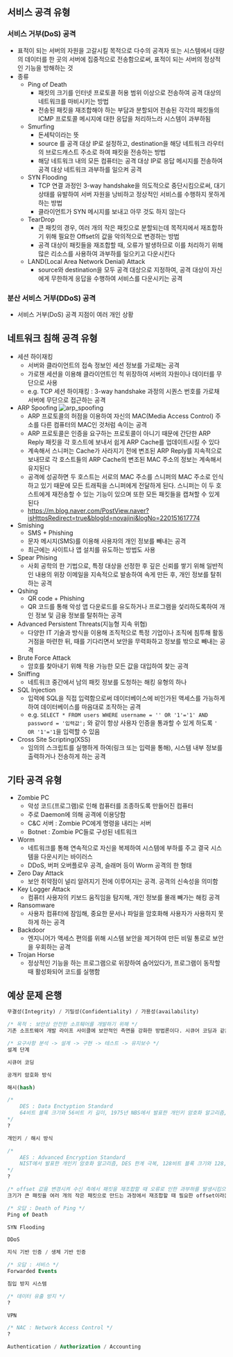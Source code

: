 ## 서비스 공격 유형

### 서비스 거부(DoS) 공격

- 표적이 되는 서버의 자원을 고갈시킬 목적으로 다수의 공격자 또는 시스템에서 대량의 데이터를 한 곳의 서버에 집중적으로 전송함으로써, 표적이 되는 서버의 정상적인 기능을 방해하는 것
- 종류
	- Ping of Death
		- 패킷의 크기를 인터넷 프로토콜 허용 범위 이상으로 전송하여 공격 대상의 네트워크를 마비시키는 방법
		- 전송된 패킷을 재조합해야 하는 부담과 분할되어 전송된 각각의 패킷들의 ICMP 프로토콜 메시지에 대한 응답을 처리하느라 시스템이 과부하됨
	- Smurfing
		- 돈세탁이라는 뜻
		- source 를 공격 대상 IP로 설정하고, destination을 해당 네트워크 라우터의 브로드캐스트 주소로 하여 패킷을 전송하는 방법
		- 해당 네트워크 내의 모든 컴퓨터는 공격 대상 IP로 응답 메시지를 전송하여 공격 대상 네트워크 과부하를 일으켜 공격
	- SYN Flooding
		- TCP 연결 과정인 3-way handshake을 의도적으로 중단시킴으로써, 대기 상태를 유발하여 서버 자원을 낭비하고 정상적인 서비스를 수행하지 못하게 하는 방법
		- 클라이언트가 SYN 메시지를 보내고 아무 것도 하지 않는다
	- TearDrop
		- 큰 패킷의 경우, 여러 개의 작은 패킷으로 분할되는데 목적지에서 재조합하기 위해 필요한 Offset의 값을 악의적으로 변경하는 방법
		- 공격 대상이 패킷들을 재조합할 때, 오류가 발생하므로 이를 처리하기 위해 많은 리소스를 사용하여 과부하를 일으키고 다운시킨다
	- LAND(Local Area Network Denial) Attack
		- source와 destination을 모두 공격 대상으로 지정하여, 공격 대상이 자신에게 무한하게 응답을 수행하여 서비스를 다운시키는 공격
### 분산 서비스 거부(DDoS) 공격
- 서비스 거부(DoS) 공격 지점이 여러 개인 상황

## 네트워크 침해 공격 유형

- 세션 하이재킹
	- 서버와 클라이언트의 접속 정보인 세션 정보를 가로채는 공격
	- 가로챈 세션을 이용해 클라이언트인 척 위장하여 서버의 자원이나 데이터를 무단으로 사용
	- e.g. TCP 세션 하이재킹 : 3-way handshake 과정의 시퀀스 번호를 가로채 서버에 무단으로 접근하는 공격
- ARP Spoofing
	![arp_spoofing](./img/04.24/arp_spoofing.jpeg)
	- ARP 프로토콜의 허점을 이용하여 자신의 MAC(Media Access Control) 주소를 다른 컴퓨터의 MAC인 것처럼 속이는 공격
	- ARP 프로토콜은 인증을 요구하는 프로토콜이 아니기 때문에 간단한 ARP Reply 패킷을 각 호스트에 보내서 쉽게 ARP Cache를 업데이트시킬 수 있다
	- 계속해서 스니퍼는 Cache가 사라지기 전에 변조된 ARP Reply를 지속적으로 보내므로 각 호스트들의 ARP Cache의 변조된 MAC 주소의 정보는 계속해서 유지된다
	- 공격에 성공하면 두 호스트는 서로의 MAC 주소를 스니퍼의 MAC 주소로 인식하고 있기 때문에 모든 트래픽을 스니퍼에게 전달하게 된다. 스니퍼는 이 두 호스트에게 재전송할 수 있는 기능이 있으며 또한 모든 패킷들을 캡쳐할 수 있게 된다
	- https://m.blog.naver.com/PostView.naver?isHttpsRedirect=true&blogId=novajini&logNo=220151617774
- Smishing
	- SMS + Phishing
	- 문자 메시지(SMS)를 이용해 사용자의 개인 정보를 빼내는 공격
	- 최근에는 사이트나 앱 설치를 유도하는 방법도 사용
- Spear Phising
	- 사회 공학의 한 기법으로, 특정 대상을 선정한 후 깊은 신뢰를 쌓기 위해 일반적인 내용의 위장 이메일을 지속적으로 발송하여 속게 만든 후, 개인 정보를 탈취하는 공격
- Qshing
	- QR code + Phishing
	- QR 코드를 통해 악성 앱 다운로드를 유도하거나 프로그램을 섳리하도록하여 개인 정보 및 금융 정보를 탈취하는 공격
- Advanced Persistent Threats(지능형 지속 위협)
	- 다양한 IT 기술과 방식을 이용해 조직적으로 특정 기업이나 조직에 침투해 활동 거점을 마련한 뒤, 때를 기다리면서 보안을 무력화하고 정보를 밖으로 빼내는 공격
- Brute Force Attack
	- 암호를 찾아내기 위해 적용 가능한 모든 값을 대입하여 찾는 공격
- Sniffing
	- 네트워크 중간에서 남의 패킷 정보를 도청하는 해킹 유형의 하나
- SQL Injection
	- 입력에 SQL을 직접 입력함으로써 데이터베이스에 비인가된 액세스를 가능하게 하여 데이터베이스를 마음대로 조작하는 공격
	- e.g. `SELECT * FROM users WHERE username = '' OR '1'='1' AND password = '입력값';` 와 같이 항상 사용자 인증을 통과할 수 있게 하도록 `' OR '1'='1`을 입력할 수 있음
- Cross Site Scripting(XSS)
	- 임의의 스크립트를 실행하게 하여(링크 또는 입력을 통해), 시스템 내부 정보를 출력하거나 전송하게 하는 공격

## 기타 공격 유형

- Zombie PC
	- 악성 코드(프로그램)로 인해 컴퓨터를 조종하도록 만들어진 컴퓨터
	- 주로 Daemon에 의해 공격에 이용당함
	- C&C 서버 : Zombie PC에게 명령을 내리는 서버
	- Botnet : Zombie PC들로 구성된 네트워크
- Worm
	- 네트워크를 통해 연속적으로 자신을 복제하여 시스템에 부하를 주고 결국 시스템을 다운시키는 바이러스
	- DDoS, 버퍼 오버플로우 공격, 슬래머 등이 Worm 공격의 한 형태
- Zero Day Attack
	- 보안 취약점이 널리 알려지기 전에 이루어지는 공격. 공격의 신속성을 의미함
- Key Logger Attack
	- 컴퓨터 사용자의 키보드 움직임을 탐지해, 개인 정보를 몰래 빼가는 해킹 공격
- Ransomware
	- 사용자 컴퓨터에 잠임해, 중요한 문서나 파일을 암호화해 사용자가 사용하지 못하게 하는 공격
- Backdoor
	- 엔지니어가 액세스 편의를 위해 시스템 보안을 제거하여 만든 비밀 통로로 보안을 우회하는 공격
- Trojan Horse
	- 정상적인 기능을 하는 프로그램으로 위장하여 숨어있다가, 프로그램이 동작할 때 활성화되어 코드를 실행함

## 예상 문제 은행

```sql
무결성(Integrity) / 기밀성(Confidentiality) / 가용성(availability)

/* 목적 : 보안상 안전한 소프퉤어를 개발하기 위해 */
기존 소프트웨어 개발 라이프 사이클에 보안적인 측면을 강화한 방법론이다. 시큐어 코딩과 같은 기법을 추가하여 보안 취약점을 해결하였다.

/* 요구사항 분석 -> 설계 -> 구현 -> 테스트 -> 유지보수 */
설계 단계

시큐어 코딩

공개키 암호화 방식

해시(hash)

/* 
	DES : Data Enctyption Standard 
	64비트 블록 크기와 56비트 키 길이, 1975년 NBS에서 발표한 개인키 암호화 알고리즘, 현재는 해독이 쉽고, 3번 반복해서 사용하는 알고리즘으로 사용하기도 함
*/
?

개인키 / 해시 방식

/*
	AES : Advanced Encryption Standard
	NIST에서 발표한 개인키 암호화 알고리즘, DES 한계 극복, 128비트 블록 크기와 128, 192, 256비트 키 길이
*/
?

/* offset 값을 변경시켜 수신 측에서 패킷을 재조합할 때 오류로 인한 과부하를 발생시킴으로써 시스템이 다운되도록 하는 공격 방법 */
크기가 큰 패킷을 여러 개의 작은 패킷으로 만드는 과정에서 재조합할 때 필요한 offset이라는 필드를 틀리게 함으로써 수신 호스트가 패킷을 재조합하는데 자원을 사용하게 함으로써 낭비시키는 공격이다.

/* 오답 : Death of Ping */
Ping of Death

SYN Flooding

DDoS

지식 기반 인증 / 생체 기반 인증

/* 오답 : 서비스 */
Forwarded Events

침입 방지 시스템

/* 데이터 유출 방지 */
?

VPN

/* NAC : Network Access Control */
?

Authentication / Authorization / Accounting
```